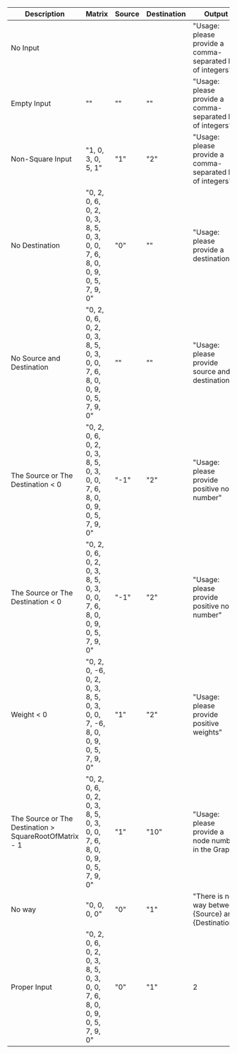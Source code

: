 | Description                                            | Matrix                                                                        | Source | Destination | Output                                                     |
| ------------------------------------------------------ | ----------------------------------------------------------------------------- | ------ | ----------- | ---------------------------------------------------------- |
| No Input                                               |                                                                               |        |             | "Usage: please provide a comma-separated list of integers" |
| Empty Input                                            | ""                                                                            | ""     | ""          | "Usage: please provide a comma-separated list of integers" |
| Non-Square Input                                       | "1, 0, 3, 0, 5, 1"                                                            | "1"    | "2"         | "Usage: please provide a comma-separated list of integers" |
| No Destination                                         | "0, 2, 0, 6, 0, 2, 0, 3, 8, 5, 0, 3, 0, 0, 7, 6, 8, 0, 0, 9, 0, 5, 7, 9, 0"   | "0"    | ""          | "Usage: please provide a destination"                      |
| No Source and Destination                              | "0, 2, 0, 6, 0, 2, 0, 3, 8, 5, 0, 3, 0, 0, 7, 6, 8, 0, 0, 9, 0, 5, 7, 9, 0"   | ""     | ""          | "Usage: please provide source and destination"             |
| The Source or The Destination < 0                      | "0, 2, 0, 6, 0, 2, 0, 3, 8, 5, 0, 3, 0, 0, 7, 6, 8, 0, 0, 9, 0, 5, 7, 9, 0"   | "-1"   | "2"         | "Usage: please provide positive node number"               |
| The Source or The Destination < 0                      | "0, 2, 0, 6, 0, 2, 0, 3, 8, 5, 0, 3, 0, 0, 7, 6, 8, 0, 0, 9, 0, 5, 7, 9, 0"   | "-1"   | "2"         | "Usage: please provide positive node number"               |
| Weight < 0                                             | "0, 2, 0, -6, 0, 2, 0, 3, 8, 5, 0, 3, 0, 0, 7, -6, 8, 0, 0, 9, 0, 5, 7, 9, 0" | "1"    | "2"         | "Usage: please provide positive weights"                   |
| The Source or The Destination > SquareRootOfMatrix - 1 | "0, 2, 0, 6, 0, 2, 0, 3, 8, 5, 0, 3, 0, 0, 7, 6, 8, 0, 0, 9, 0, 5, 7, 9, 0"   | "1"    | "10"        | "Usage: please provide a node number in the Graph"         |
| No way                                                 | "0, 0, 0, 0"                                                                  | "0"    | "1"         | "There is no way between {Source} and {Destination}"       |
| Proper Input                                           | "0, 2, 0, 6, 0, 2, 0, 3, 8, 5, 0, 3, 0, 0, 7, 6, 8, 0, 0, 9, 0, 5, 7, 9, 0"   | "0"    | "1"         | 2                                                          |
